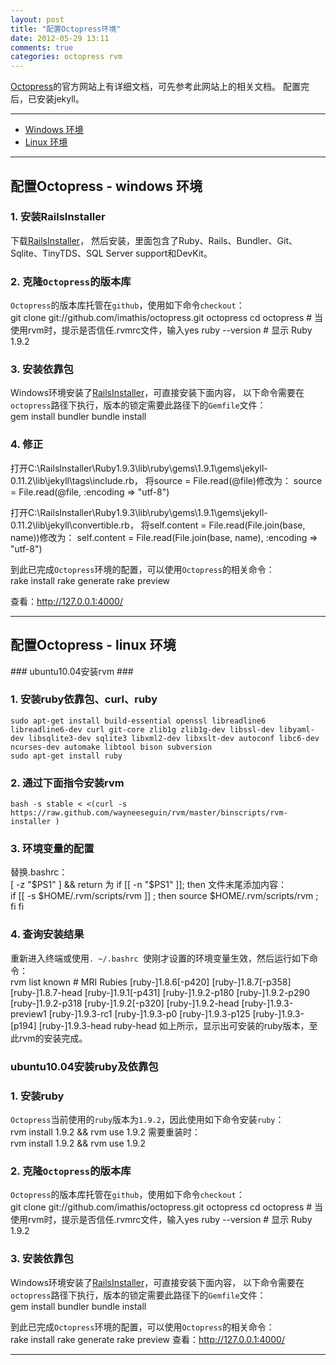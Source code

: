 ```yaml
---
layout: post
title: "配置Octopress环境"
date: 2012-05-29 13:11
comments: true
categories: octopress rvm
---
```


[Octopress](http://octopress.org)的官方网站上有详细文档，可先参考此网站上的相关文档。
配置完后，已安装jekyll。

<hr />

<!---
################################################################################
-->
*    [Windows 环境](#windows)
*    [Linux 环境](#linux)
<hr />

<!---
################################################################################
-->
<h2 id="windows">配置Octopress - windows 环境</h2>

### 1. 安装RailsInstaller ###
下载[RailsInstaller](http://railsinstaller.org/)，
然后安装，里面包含了Ruby、Rails、Bundler、Git、Sqlite、TinyTDS、SQL Server support和DevKit。

### 2. 克隆`Octopress`的版本库 ###
`Octopress`的版本库托管在`github`，使用如下命令`checkout`：    
	git clone git://github.com/imathis/octopress.git octopress
	cd octopress    # 当使用rvm时，提示是否信任.rvmrc文件，输入yes
	ruby --version  # 显示 Ruby 1.9.2

### 3. 安装依靠包 ###
Windows环境安装了[RailsInstaller](http://railsinstaller.org/)，可直接安装下面内容，
以下命令需要在`octopress`路径下执行，版本的锁定需要此路径下的`Gemfile`文件：   
	gem install bundler
	bundle install

### 4. 修正 ###
打开C:\RailsInstaller\Ruby1.9.3\lib\ruby\gems\1.9.1\gems\jekyll-0.11.2\lib\jekyll\tags\include.rb，
将source = File.read(@file)修改为：
	source = File.read(@file, :encoding => "utf-8")

打开C:\RailsInstaller\Ruby1.9.3\lib\ruby\gems\1.9.1\gems\jekyll-0.11.2\lib\jekyll\convertible.rb，
将self.content = File.read(File.join(base, name))修改为：
	self.content = File.read(File.join(base, name), :encoding => "utf-8")

到此已完成`Octopress`环境的配置，可以使用`Octopress`的相关命令：    
	rake install
	rake generate
	rake preview

查看：http://127.0.0.1:4000/
<hr />

<!---
################################################################################
-->
<h2 id="linux">配置Octopress - linux 环境</h2>
### ubuntu10.04安装rvm ###

### 1. 安装ruby依靠包、curl、ruby ###
	sudo apt-get install build-essential openssl libreadline6 libreadline6-dev curl git-core zlib1g zlib1g-dev libssl-dev libyaml-dev libsqlite3-dev sqlite3 libxml2-dev libxslt-dev autoconf libc6-dev ncurses-dev automake libtool bison subversion
	sudo apt-get install ruby

### 2. 通过下面指令安装rvm ###
	bash -s stable < <(curl -s https://raw.github.com/wayneeseguin/rvm/master/binscripts/rvm-installer )

### 3. 环境变量的配置 ###
替换.bashrc：    
	[ -z "$PS1" ] && return
为   
	if [[ -n "$PS1" ]]; then
文件末尾添加内容：    
	if [[ -s $HOME/.rvm/scripts/rvm ]] ; then source $HOME/.rvm/scripts/rvm ; fi
	fi

### 4. 查询安装结果 ###
重新进入终端或使用`. ~/.bashrc `使刚才设置的环境变量生效，然后运行如下命令：    
	rvm list known
	# MRI Rubies
	[ruby-]1.8.6[-p420]
	[ruby-]1.8.7[-p358]
	[ruby-]1.8.7-head
	[ruby-]1.9.1[-p431]
	[ruby-]1.9.2-p180
	[ruby-]1.9.2-p290
	[ruby-]1.9.2-p318
	[ruby-]1.9.2[-p320]
	[ruby-]1.9.2-head
	[ruby-]1.9.3-preview1
	[ruby-]1.9.3-rc1
	[ruby-]1.9.3-p0
	[ruby-]1.9.3-p125
	[ruby-]1.9.3-[p194]
	[ruby-]1.9.3-head
	ruby-head
如上所示，显示出可安装的ruby版本，至此rvm的安装完成。

### ubuntu10.04安装ruby及依靠包 ###

### 1. 安装ruby ###
`Octopress`当前使用的`ruby`版本为`1.9.2`，因此使用如下命令安装`ruby`：    
	rvm install 1.9.2 && rvm use 1.9.2
需要重装时：   
	rvm install 1.9.2 && rvm use 1.9.2

### 2. 克隆`Octopress`的版本库 ###
`Octopress`的版本库托管在`github`，使用如下命令`checkout`：    
	git clone git://github.com/imathis/octopress.git octopress
	cd octopress    # 当使用rvm时，提示是否信任.rvmrc文件，输入yes
	ruby --version  # 显示 Ruby 1.9.2

### 3. 安装依靠包 ###
Windows环境安装了[RailsInstaller](http://railsinstaller.org/)，可直接安装下面内容，
以下命令需要在`octopress`路径下执行，版本的锁定需要此路径下的`Gemfile`文件：   
	gem install bundler
	bundle install

到此已完成`Octopress`环境的配置，可以使用`Octopress`的相关命令：    
	rake install
	rake generate
	rake preview
查看：http://127.0.0.1:4000/
<hr />

